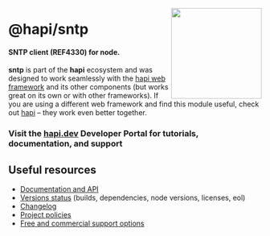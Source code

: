 <a href="https://hapi.dev"><img src="https://raw.githubusercontent.com/hapijs/assets/master/images/family.png" width="180px" align="right" /></a>

# @hapi/sntp

#### SNTP client (REF4330) for node.

**sntp** is part of the **hapi** ecosystem and was designed to work seamlessly with the [hapi web framework](https://hapi.dev) and its other components (but works great on its own or with other frameworks). If you are using a different web framework and find this module useful, check out [hapi](https://hapi.dev) – they work even better together.

### Visit the [hapi.dev](https://hapi.dev) Developer Portal for tutorials, documentation, and support

## Useful resources

- [Documentation and API](https://hapi.dev/family/sntp/)
- [Versions status](https://hapi.dev/resources/status/#sntp) (builds, dependencies, node versions, licenses, eol)
- [Changelog](https://hapi.dev/family/sntp/changelog/)
- [Project policies](https://hapi.dev/policies/)
- [Free and commercial support options](https://hapi.dev/support/)
